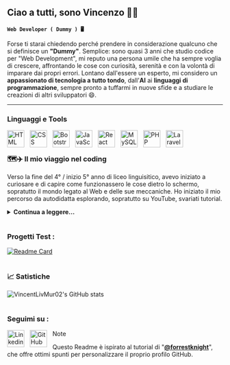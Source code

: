 ## Ciao a tutti, sono Vincenzo 👋😊

**`Web Developer ( Dummy ) 🖥️`** 

Forse ti starai chiedendo perché prendere in considerazione qualcuno che si definisce un **"Dummy"**. Semplice: sono quasi 3 anni che studio codice per "Web Development", mi reputo una persona umile che ha sempre voglia di crescere, affrontando le cose con curiosità, serenità e con la volontà di imparare dai propri errori. Lontano dall'essere un esperto,  mi considero un **appassionato di tecnologia a tutto tondo**, dall'**AI** ai **linguaggi di programmazione**, sempre pronto a tuffarmi in nuove sfide e a studiare le creazioni di altri sviluppatori 😄.
</br>

---

### Linguaggi e Tools

<img align="left" alt="HTML" width="40px" style="padding-right:10px;" src="https://cdn.jsdelivr.net/gh/devicons/devicon@latest/icons/html5/html5-plain-wordmark.svg" />
<img align="left" alt="CSS" width="40px" style="padding-right:10px;" src="https://cdn.jsdelivr.net/gh/devicons/devicon@latest/icons/css3/css3-plain-wordmark.svg" />
<img align="left" alt="Bootstrap" width="40px" style="padding-right:10px;" src="https://cdn.jsdelivr.net/gh/devicons/devicon@latest/icons/bootstrap/bootstrap-original.svg" />
<img align="left" alt="JavaScript" width="40px" style="padding-right:10px;" src="https://cdn.jsdelivr.net/gh/devicons/devicon@latest/icons/javascript/javascript-plain.svg" />
<img align="left" alt="React" width="40px" style="padding-right:10px;" src="https://cdn.jsdelivr.net/gh/devicons/devicon@latest/icons/react/react-original-wordmark.svg" />
<img align="left" alt="MySQL" width="40px" style="padding-right:10px;" src="https://cdn.jsdelivr.net/gh/devicons/devicon@latest/icons/mysql/mysql-original-wordmark.svg" />
<img align="left" alt="PHP" width="40px" style="padding-right:10px;" src="https://cdn.jsdelivr.net/gh/devicons/devicon@latest/icons/php/php-original.svg" />
<img align="left" alt="Laravel" width="40px" style="padding-right:10px;" src="https://cdn.jsdelivr.net/gh/devicons/devicon@latest/icons/laravel/laravel-original.svg" />
</br>

# 

### 🗺️✈️ Il mio viaggio nel coding

Verso la fine del 4° / inizio 5° anno di liceo linguisitico, avevo iniziato a curiosare e di capire come funzionassero le cose dietro lo schermo, sopratutto il mondo legato al Web e delle sue meccaniche. Ho iniziato il mio percorso da autodidatta esplorando, sopratutto su YouTube, svariati tutorial.</br>
<details>
    <summary><strong>Continua a leggere...</strong></summary>
    Appena finito il mio percorso di studi scolastici, non sapevo se continuare un percorso universitario legato alle lingue, oppure continuare sulla strada del mondo tech / sviluppo. Dopo qualche anno ho preso la palla al balzo e ho trovato, tramite contatti vicini, un corso regionale che dava una infarinatura di programmazione e dell'ascesa del mondo di Internet e delle sue sottobranche. </br></br>
    Come prima esperienza è stata traumatica..., venendo da un background di studi del tutto diverso e essendo dislessico, affrontare una nuova esperienza con un'apprendimeto logico più complesso risultava molto snervante ( e a distanza di anni, non è cambiato 😅 ). Con la pratica e voglia di provarci, i risultati hanno dato i loro frutti, ho cercato di lavorare su me stesso e capire l'approccio giusto per me nella risoluzione dei problemi che mi si pongono davanti.</br></br>
    Terminato questo percoso, ero perplesso e avevo molti dubbi ( ora un po meno )... "Magari non fa per me", "Non sono bravo con la matematica", "L'inglese non è il mio forte", erano questi i dubbi che mi mettevo / mettevano in testa, ma il pensiero di provarci fino in fondo mi ha dato la carica giusta per affrontare un nuovo percorso. </br></br>
    Infatti, a distanza di pochi mesi, ho trovato un percorso formativo ben strutturato che mi avrebbe dato la possibilità di studiare a fondo le tecnologie fondamentali dello sviluppo Web. I miei dubbi andavano pian piano svanendo 🥹.</br></br>
    Nel nuovo percorso, ho scelto lo sviluppo Full Stack ( molto complesso... ma utile per capire a tutto tondo le varie tecnologie ), ho mosso i primi passi con lo sviluppo Front End, approfondendo i lunguaggi come : HTML, CSS e JavaScript, passando per framework e librerie ( React, Bootstrap, Tailwind ), per finire poi sul Back End, approfondendo GitHub, MySQL, PhP e Laravel. </br></br>
    Essendo molte tecnologie da imparare, a distanza di tempo devo ancora padroneggiarle a pieno, ma su questo non si finisce mai 😂. Spero che leggendo queste righe non vi siate annoiati, un saluto 👋☺️.
</details>

#

### Progetti Test : 

[![Readme Card](https://github-readme-stats.vercel.app/api/pin/?show_owner=vincentlivmur02&username=VincentLivMur02&repo=Card_Mama&theme=discord_old_blurple)](https://github.com/VincentLivMur02/Card_Mama)

# 

### 📈 Satistiche 

![VincentLivMur02's GitHub stats](https://github-readme-stats.vercel.app/api?username=VincentLivMur02&show_icons=true&theme=discord_old_blurple)
</br>

#

### Seguimi su :

<img align="left" alt="Linkedin" width="40px" style="padding-right:10px;" src="https://cdn.jsdelivr.net/gh/devicons/devicon@latest/icons/linkedin/linkedin-original.svg"/>
<img align="left" alt="GitHub" width="40px" style="padding-right:10px;" src="https://cdn.jsdelivr.net/gh/devicons/devicon@latest/icons/git/git-original.svg"/>


> [!NOTE]
> Questo Readme è ispirato al tutorial di "**[@forrestknight](https://www.youtube.com/watch?v=9A8sQZDRn5o)**", che offre ottimi spunti per personalizzare il proprio profilo GitHub.

          



